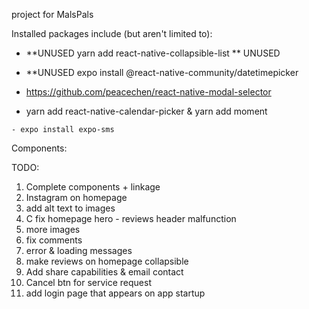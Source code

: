 project for MalsPals

Installed packages include (but aren't limited to):
- **UNUSED yarn add react-native-collapsible-list ** UNUSED   
- **UNUSED expo install @react-native-community/datetimepicker

- https://github.com/peacechen/react-native-modal-selector
- yarn add react-native-calendar-picker & yarn add moment
<!-- - yarn add lottie-react-native ??? but this doesnt work??? idgi -->
    - expo install expo-sms



Components:

TODO:
1. Complete components + linkage
2. Instagram on homepage
3. add alt text to images
4. C         fix homepage hero - reviews header malfunction
5. more images
6. fix comments
7. error & loading messages
8. make reviews on homepage collapsible
9. Add share capabilities & email contact
10. Cancel btn for service request
11. add login page that appears on app startup